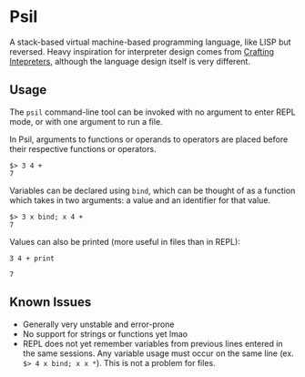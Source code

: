 # Psil

A stack-based virtual machine-based programming language, like LISP but reversed. Heavy inspiration for interpreter design comes from [Crafting Intepreters](https://craftinginterpreters.com), although the language design itself is very different.

## Usage
The `psil` command-line tool can be invoked with no argument to enter REPL mode, or with one argument to run a file.

In Psil, arguments to functions or operands to operators are placed before their respective functions or operators.
```
$> 3 4 +
7
```

Variables can be declared using `bind`, which can be thought of as a function which takes in two arguments: a value and an identifier for that value.
```
$> 3 x bind; x 4 +
7
```

Values can also be printed (more useful in files than in REPL):
```
3 4 + print
```
```
7
```

## Known Issues
- Generally very unstable and error-prone
- No support for strings or functions yet lmao
- REPL does not yet remember variables from previous lines entered in the same sessions. Any variable usage must occur on the same line (ex. `$> 4 x bind; x x *`). This is not a problem for files.